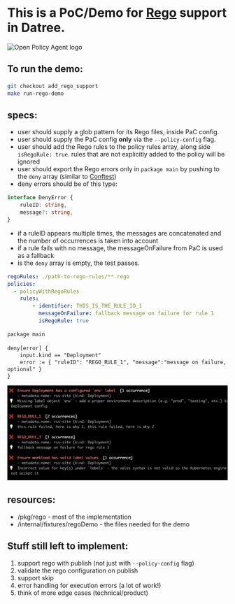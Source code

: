 # This is a PoC/Demo for [Rego](https://www.openpolicyagent.org/docs/latest/policy-language/#what-is-rego) support in Datree.

<img alt="Open Policy Agent logo" style="width:60%;" src="https://cncf-branding.netlify.app/img/projects/opa/horizontal/color/opa-horizontal-color.svg"/>

## To run the demo:

```bash
git checkout add_rego_support
make run-rego-demo
```

## specs:

- user should supply a glob pattern for its Rego files, inside PaC config.
- user should supply the PaC config **only** via the `--policy-config` flag.
- user should add the Rego rules to the policy rules array, along side `isRegoRule: true`.
  rules that are not explicitly added to the policy will be ignored
- user should export the Rego errors only in `package main` by pushing to the `deny` array (similar
  to [Conftest](https://www.conftest.dev/))
- deny errors should be of this type:

```typescript
interface DenyError {
    ruleID: string,
    message?: string,
}
```

- if a ruleID appears multiple times, the messages are concatenated
  and the number of occurrences is taken into account
- if a rule fails with no message, the messageOnFailure from PaC is used as a fallback
- is the `deny` array is empty, the test passes.

```yaml
regoRules: ./path-to-rego-rules/**.rego
policies:
  - policyWithRegoRules
    rules:
        - identifier: THIS_IS_THE_RULE_ID_1
          messageOnFailure: fallback message on failure for rule 1
          isRegoRule: true
```

```rego
package main

deny[error] {
    input.kind == "Deployment"
    error := { "ruleID": "REGO_RULE_1", "message":"message on failure, optional" }
}
```

![Rego rules output](../../../internal/fixtures/regoDemo/regoOutput.png)

## resources:

- /pkg/rego - most of the implementation
- /internal/fixtures/regoDemo - the files needed for the demo

## Stuff still left to implement:

1. support rego with publish (not just with `--policy-config` flag)
2. validate the rego configuration on publish
3. support skip
4. error handling for execution errors (a lot of work!)
5. think of more edge cases (technical/product)
